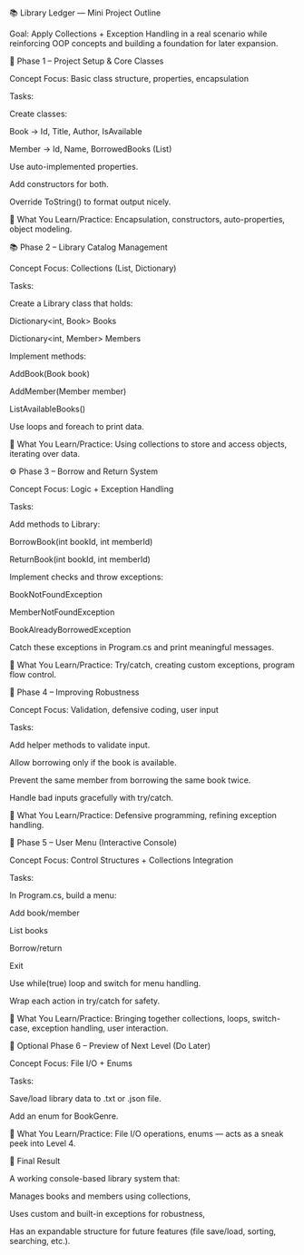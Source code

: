📚 Library Ledger — Mini Project Outline

Goal: Apply Collections + Exception Handling in a real scenario while reinforcing OOP concepts and building a foundation for later expansion.

🧱 Phase 1 – Project Setup & Core Classes

Concept Focus: Basic class structure, properties, encapsulation

Tasks:

Create classes:

Book → Id, Title, Author, IsAvailable

Member → Id, Name, BorrowedBooks (List<Book>)

Use auto-implemented properties.

Add constructors for both.

Override ToString() to format output nicely.

🧩 What You Learn/Practice:
Encapsulation, constructors, auto-properties, object modeling.

📚 Phase 2 – Library Catalog Management

Concept Focus: Collections (List, Dictionary)

Tasks:

Create a Library class that holds:

Dictionary<int, Book> Books

Dictionary<int, Member> Members

Implement methods:

AddBook(Book book)

AddMember(Member member)

ListAvailableBooks()

Use loops and foreach to print data.

🧩 What You Learn/Practice:
Using collections to store and access objects, iterating over data.

⚙️ Phase 3 – Borrow and Return System

Concept Focus: Logic + Exception Handling

Tasks:

Add methods to Library:

BorrowBook(int bookId, int memberId)

ReturnBook(int bookId, int memberId)

Implement checks and throw exceptions:

BookNotFoundException

MemberNotFoundException

BookAlreadyBorrowedException

Catch these exceptions in Program.cs and print meaningful messages.

🧩 What You Learn/Practice:
Try/catch, creating custom exceptions, program flow control.

🧰 Phase 4 – Improving Robustness

Concept Focus: Validation, defensive coding, user input

Tasks:

Add helper methods to validate input.

Allow borrowing only if the book is available.

Prevent the same member from borrowing the same book twice.

Handle bad inputs gracefully with try/catch.

🧩 What You Learn/Practice:
Defensive programming, refining exception handling.

📄 Phase 5 – User Menu (Interactive Console)

Concept Focus: Control Structures + Collections Integration

Tasks:

In Program.cs, build a menu:

Add book/member

List books

Borrow/return

Exit

Use while(true) loop and switch for menu handling.

Wrap each action in try/catch for safety.

🧩 What You Learn/Practice:
Bringing together collections, loops, switch-case, exception handling, user interaction.

🧩 Optional Phase 6 – Preview of Next Level (Do Later)

Concept Focus: File I/O + Enums

Tasks:

Save/load library data to .txt or .json file.

Add an enum for BookGenre.

🧩 What You Learn/Practice:
File I/O operations, enums — acts as a sneak peek into Level 4.

🚀 Final Result

A working console-based library system that:

Manages books and members using collections,

Uses custom and built-in exceptions for robustness,

Has an expandable structure for future features (file save/load, sorting, searching, etc.).